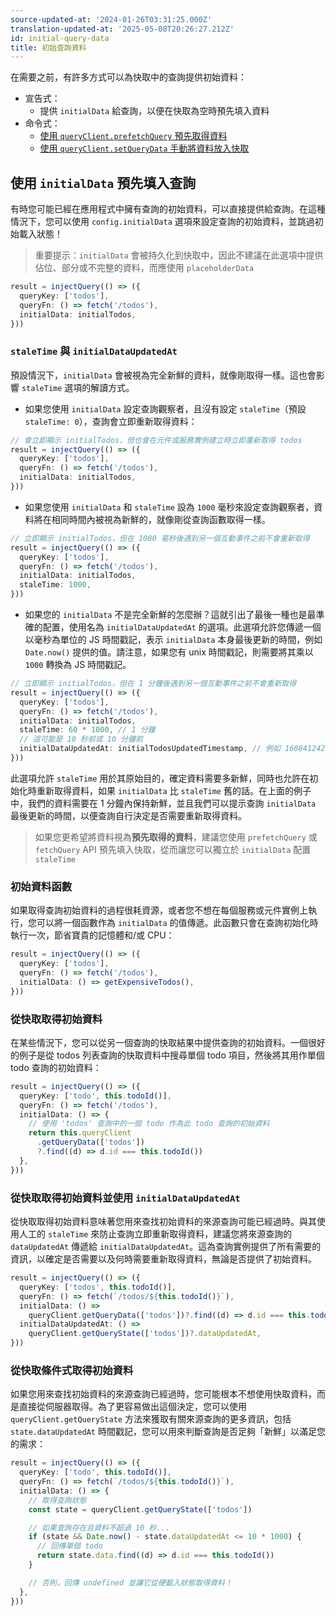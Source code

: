 ```yaml
---
source-updated-at: '2024-01-26T03:31:25.000Z'
translation-updated-at: '2025-05-08T20:26:27.212Z'
id: initial-query-data
title: 初始查詢資料
---
```


在需要之前，有許多方式可以為快取中的查詢提供初始資料：

- 宣告式：
  - 提供 `initialData` 給查詢，以便在快取為空時預先填入資料
- 命令式：
  - [使用 `queryClient.prefetchQuery` 預先取得資料](./prefetching.md)
  - [使用 `queryClient.setQueryData` 手動將資料放入快取](./prefetching.md)

## 使用 `initialData` 預先填入查詢

有時您可能已經在應用程式中擁有查詢的初始資料，可以直接提供給查詢。在這種情況下，您可以使用 `config.initialData` 選項來設定查詢的初始資料，並跳過初始載入狀態！

> 重要提示：`initialData` 會被持久化到快取中，因此不建議在此選項中提供佔位、部分或不完整的資料，而應使用 `placeholderData`

```ts
result = injectQuery(() => ({
  queryKey: ['todos'],
  queryFn: () => fetch('/todos'),
  initialData: initialTodos,
}))
```

### `staleTime` 與 `initialDataUpdatedAt`

預設情況下，`initialData` 會被視為完全新鮮的資料，就像剛取得一樣。這也會影響 `staleTime` 選項的解讀方式。

- 如果您使用 `initialData` 設定查詢觀察者，且沒有設定 `staleTime`（預設 `staleTime: 0`），查詢會立即重新取得資料：

```ts
// 會立即顯示 initialTodos，但也會在元件或服務實例建立時立即重新取得 todos
result = injectQuery(() => ({
  queryKey: ['todos'],
  queryFn: () => fetch('/todos'),
  initialData: initialTodos,
}))
```

- 如果您使用 `initialData` 和 `staleTime` 設為 `1000` 毫秒來設定查詢觀察者，資料將在相同時間內被視為新鮮的，就像剛從查詢函數取得一樣。

```ts
// 立即顯示 initialTodos，但在 1000 毫秒後遇到另一個互動事件之前不會重新取得
result = injectQuery(() => ({
  queryKey: ['todos'],
  queryFn: () => fetch('/todos'),
  initialData: initialTodos,
  staleTime: 1000,
}))
```

- 如果您的 `initialData` 不是完全新鮮的怎麼辦？這就引出了最後一種也是最準確的配置，使用名為 `initialDataUpdatedAt` 的選項。此選項允許您傳遞一個以毫秒為單位的 JS 時間戳記，表示 `initialData` 本身最後更新的時間，例如 `Date.now()` 提供的值。請注意，如果您有 unix 時間戳記，則需要將其乘以 `1000` 轉換為 JS 時間戳記。

```ts
// 立即顯示 initialTodos，但在 1 分鐘後遇到另一個互動事件之前不會重新取得
result = injectQuery(() => ({
  queryKey: ['todos'],
  queryFn: () => fetch('/todos'),
  initialData: initialTodos,
  staleTime: 60 * 1000, // 1 分鐘
  // 這可能是 10 秒前或 10 分鐘前
  initialDataUpdatedAt: initialTodosUpdatedTimestamp, // 例如 1608412420052
}))
```

此選項允許 `staleTime` 用於其原始目的，確定資料需要多新鮮，同時也允許在初始化時重新取得資料，如果 `initialData` 比 `staleTime` 舊的話。在上面的例子中，我們的資料需要在 1 分鐘內保持新鮮，並且我們可以提示查詢 `initialData` 最後更新的時間，以便查詢自行決定是否需要重新取得資料。

> 如果您更希望將資料視為**預先取得的資料**，建議您使用 `prefetchQuery` 或 `fetchQuery` API 預先填入快取，從而讓您可以獨立於 `initialData` 配置 `staleTime`

### 初始資料函數

如果取得查詢初始資料的過程很耗資源，或者您不想在每個服務或元件實例上執行，您可以將一個函數作為 `initialData` 的值傳遞。此函數只會在查詢初始化時執行一次，節省寶貴的記憶體和/或 CPU：

```ts
result = injectQuery(() => ({
  queryKey: ['todos'],
  queryFn: () => fetch('/todos'),
  initialData: () => getExpensiveTodos(),
}))
```

### 從快取取得初始資料

在某些情況下，您可以從另一個查詢的快取結果中提供查詢的初始資料。一個很好的例子是從 todos 列表查詢的快取資料中搜尋單個 todo 項目，然後將其用作單個 todo 查詢的初始資料：

```ts
result = injectQuery(() => ({
  queryKey: ['todo', this.todoId()],
  queryFn: () => fetch('/todos'),
  initialData: () => {
    // 使用 'todos' 查詢中的一個 todo 作為此 todo 查詢的初始資料
    return this.queryClient
      .getQueryData(['todos'])
      ?.find((d) => d.id === this.todoId())
  },
}))
```

### 從快取取得初始資料並使用 `initialDataUpdatedAt`

從快取取得初始資料意味著您用來查找初始資料的來源查詢可能已經過時。與其使用人工的 `staleTime` 來防止查詢立即重新取得資料，建議您將來源查詢的 `dataUpdatedAt` 傳遞給 `initialDataUpdatedAt`。這為查詢實例提供了所有需要的資訊，以確定是否需要以及何時需要重新取得資料，無論是否提供了初始資料。

```ts
result = injectQuery(() => ({
  queryKey: ['todos', this.todoId()],
  queryFn: () => fetch(`/todos/${this.todoId()}`),
  initialData: () =>
    queryClient.getQueryData(['todos'])?.find((d) => d.id === this.todoId()),
  initialDataUpdatedAt: () =>
    queryClient.getQueryState(['todos'])?.dataUpdatedAt,
}))
```

### 從快取條件式取得初始資料

如果您用來查找初始資料的來源查詢已經過時，您可能根本不想使用快取資料，而是直接從伺服器取得。為了更容易做出這個決定，您可以使用 `queryClient.getQueryState` 方法來獲取有關來源查詢的更多資訊，包括 `state.dataUpdatedAt` 時間戳記，您可以用來判斷查詢是否足夠「新鮮」以滿足您的需求：

```ts
result = injectQuery(() => ({
  queryKey: ['todo', this.todoId()],
  queryFn: () => fetch(`/todos/${this.todoId()}`),
  initialData: () => {
    // 取得查詢狀態
    const state = queryClient.getQueryState(['todos'])

    // 如果查詢存在且資料不超過 10 秒...
    if (state && Date.now() - state.dataUpdatedAt <= 10 * 1000) {
      // 回傳單個 todo
      return state.data.find((d) => d.id === this.todoId())
    }

    // 否則，回傳 undefined 並讓它從硬載入狀態取得資料！
  },
}))
```
